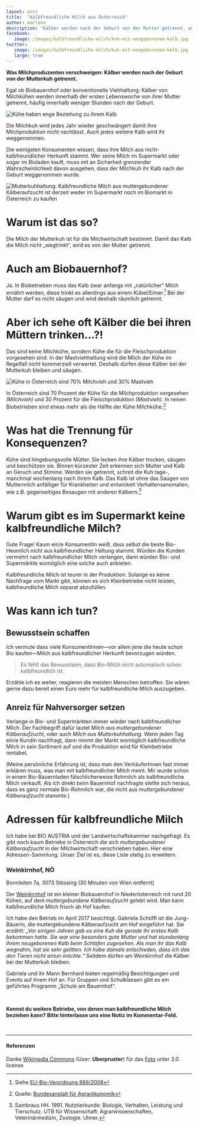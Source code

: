 ```yaml
---
layout: post
title:  "Kalbfreundliche Milch aus Österreich"
author: marlene
description: "Kälber werden nach der Geburt von der Mutter getrennt, auch für Biomilch. Über den Hintergrund und kalbfreundliche Alternativen in Österreich."
facebook:
   image: /images/kalbfreundliche-milch/kuh-mit-neugeborenem-kalb.jpg
twitter:
   image: /images/kalbfreundliche-milch/kuh-mit-neugeborenem-kalb.jpg
   large: true
---
```


**Was Milchproduzenten verschweigen: Kälber werden nach der Geburt von der Mutterkuh getrennt.**

Egal ob Biobauernhof oder konventionelle Viehhaltung: Kälber von Milchkühen werden innerhalb der ersten Lebenswoche von ihrer Mutter getrennt, häufig innerhalb weniger Stunden nach der Geburt.

<img src="{{ site.url }}/images/kalbfreundliche-milch/kuh-mit-neugeborenem-kalb.jpg" alt="Kühe haben enge Beziehung zu ihrem Kalb">

<!--more-->

Die Milchkuh wird jedes Jahr wieder geschwängert damit ihre Milchproduktion nicht nachlässt. Auch jedes weitere Kalb wird ihr weggenommen.

Die wenigsten Konsumenten wissen, dass ihre Milch aus nicht-kalbfreundlicher Herkunft stammt. Wer seine Milch im Supermarkt oder sogar im Bioladen kauft, muss mit an Sicherheit grenzender Wahrscheinlichkeit davon ausgehen, dass der Milchkuh ihr Kalb nach der Geburt weggenommen wurde.

<img src="{{ site.url }}/images/kalbfreundliche-milch/kalb-freundliche-milch@2x.png" alt="Mutterkuhhaltung: Kalbfreundliche Milch aus muttergebundener Kälberaufzucht ist derzeit weder im Supermarkt noch im Biomarkt in Österreich zu kaufen">

# Warum ist das so?
Die Milch der Mutterkuh ist für die Milchwirtschaft bestimmt. Damit das Kalb die Milch nicht „wegtrinkt“, wird es von der Mutter getrennt.

# Auch am Biobauernhof?
Ja. In Biobetrieben muss das Kalb zwar anfangs mit „natürlicher“ Milch ernährt werden, diese trinkt es allerdings aus einem Kübel/Eimer.[^natuerliche-milch] Bei der Mutter darf es nicht säugen und wird deshalb räumlich getrennt.

# Aber ich sehe oft Kälber die bei ihren Müttern trinken...?!
Das sind keine Milchkühe, sondern Kühe die für die Fleischproduktion vorgesehen sind. In der Mastviehhaltung wird die Milch der Kühe im Regelfall _nicht_ kommerziell verwertet. Deshalb dürfen diese Kälber bei der Mutterkuh bleiben und säugen.

<img src="{{ site.url }}/images/kalbfreundliche-milch/kuehe-in-oesterreich@2x.png" alt="Kühe in Österreich sind 70% Milchvieh und 30% Mastvieh">

In Österreich sind 70 Prozent der Kühe für die Milchproduktion vorgesehen _(Milchvieh)_ und 30 Prozent für die Fleischproduktion _(Mastvieh)_. In reinen Biobetrieben sind etwas mehr als die Hälfte der Kühe Milchkühe.[^viehhaltung]

# Was hat die Trennung für Konsequenzen?
Kühe sind hingebungsvolle Mütter. Sie lecken ihre Kälber trocken, säugen und beschützen sie. Binnen kürzester Zeit erkennen sich Mutter und Kalb an Geruch und Stimme. Werden sie getrennt, schreit die Kuh tage-, manchmal wochenlang nach ihrem Kalb. Das Kalb ist ohne das Saugen von Muttermilch anfälliger für Krankheiten und entwickelt Verhaltensanomalien, wie z.B. gegenseitiges Besaugen mit anderen Kälbern.[^sambraus]

# Warum gibt es im Supermarkt keine kalbfreundliche Milch?
Gute Frage! Kaum ein/e KonsumentIn weiß, dass selbst die beste Bio-Heumilch nicht aus kalbfreundlicher Haltung stammt. Würden die Kunden vermehrt nach kalbfreundlicher Milch verlangen, dann würden Bio- und Supermärkte womöglich eine solche auch anbieten.

Kalbfreundliche Milch ist teurer in der Produktion. Solange es keine Nachfrage vom Markt gibt, können es sich Kleinbetriebe nicht leisten, kalbfreundliche Milch separat abzufüllen.

# Was kann ich tun?

## Bewusstsein schaffen
Ich vermute dass viele KonsumentInnen—vor allem jene die heute schon Bio kaufen—Milch aus kalbfreundlicher Herkunft bevorzugen würden.

> Es fehlt das Bewusstsein, dass Bio-Milch nicht automatisch schon kalbfreundlich ist.

Erzähle ich es weiter, reagieren die meisten Menschen betroffen. Sie wären gerne dazu bereit einen Euro mehr für kalbfreundliche Milch auszugeben.

## Anreiz für Nahversorger setzen
Verlange in Bio- und Supermärkten immer wieder nach kalbfreundlicher Milch. Der Fachbegriff dafür lautet _Milch aus muttergebundener Kälberaufzucht_, oder auch _Milch aus Mutterkuhhaltung_. Wenn jeden Tag ein/e KundIn nachfragt, dann nimmt der Markt womöglich kalbfreundliche Milch in sein Sortiment auf und die Produktion wird für Kleinbetriebe rentabel.

(Meine persönliche Erfahrung ist, dass man den VerkäuferInnen fast immer erklären muss, was man mit kalbfreundlicher Milch meint. Mir wurde schon in einem Bio-Bauernladen fälschlicherweise Rohmilch als kalbfreundliche Milch verkauft. Als ich direkt beim Bauernhof nachfragte stellte sich heraus, dass es ganz normale Bio-Rohmilch war, die nicht aus _muttergebundener Kälberaufzucht_ stammte.)

# Adressen für kalbfreundliche Milch
Ich habe bei BIO AUSTRIA und der Landwirtschaftskammer nachgefragt. Es gibt noch kaum Betriebe in Österreich die sich _muttergebundener Kälberaufzucht_ in der Milchwirtschaft verschrieben haben. Hier eine Adressen-Sammlung. Unser Ziel ist es, diese Liste stetig zu erweitern.

### Weinkirnhof, NÖ
Bonnleiten 7a, 3073 Stössing (30 Minuten von Wien entfernt)

Der [Weinkirnhof]( https://www.weinkirnhof.at/) ist ein kleiner Biobauernhof in Niederösterreich mit rund 20 Kühen, auf dem _muttergebundene Kälberaufzucht_ gelebt wird. Man kann kalbfreundliche Milch frisch ab Hof kaufen.

Ich habe den Betrieb im April 2017 besichtigt. Gabriela Schöffl ist die Jung-Bäuerin, die muttergebundene Kälberaufzucht am Hof eingeführt hat. Sie erzählt: _„Vor einigen Jahren gab es eine Kuh die gerade ihr erstes Kalb bekommen hatte. Sie war eine besonders gute Mutter und hat stundenlang ihrem neugeborenen Kalb beim Schlafen zugesehen. Als man ihr das Kalb wegnahm, hat sie sehr gelitten. Ich habe damals entschieden, dass ich das den Tieren nicht antun möchte.“_ Seitdem dürfen am Weinkirnhof die Kälber bei der Mutterkuh bleiben.

Gabriela und ihr Mann Bernhard bieten regelmäßig Besichtigungen und Events auf ihrem Hof an. Für Gruppen und Schulklassen gibt es ein geführtes Programm „Schule am Bauernhof“.

&nbsp;

**Kennst du weitere Betriebe, von denen man kalbfreundliche Milch beziehen kann? Bitte hinterlasse uns eine Notiz im Kommentar-Feld.**

&nbsp;

* * *

#### Referenzen

Danke [Wikimedia Commons](https://wikimediafoundation.org/wiki/Ways_to_Give) (User: **Uberpruster**) für das [Foto](https://commons.wikimedia.org/wiki/File:New_born_Frisian_red_white_calf.jpg) unter 3.0. license

[^natuerliche-milch]: Siehe [EU-Bio-Verordnung 889/2008]( http://www.bio-austria.at/app/uploads/889-20150101_Kons_DE.pdf)

[^viehhaltung]: Quelle: [Bundesanstalt für Agrarökonomik]( http://www.agraroekonomik.at/index.php?id=regrinderbest)

[^sambraus]: Sambraus HH. 1991. Nutztierkunde: Biologie, Verhalten, Leistung und Tierschutz. UTB für Wissenschaft: Agrarwissenschaften, Veterinärmedizin, Zoologie. Ulmer.
